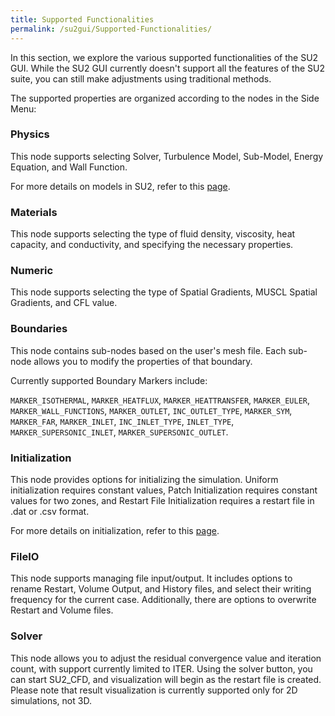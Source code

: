 ```yaml
---
title: Supported Functionalities
permalink: /su2gui/Supported-Functionalities/
---
```



In this section, we explore the various supported functionalities of the SU2 GUI. While the SU2 GUI currently doesn't support all the features of the SU2 suite, you can still make adjustments using traditional methods.

The supported properties are organized according to the nodes in the Side Menu:

### Physics

This node supports selecting Solver, Turbulence Model, Sub-Model, Energy Equation, and Wall Function.

For more details on models in SU2, refer to this [page](../../docs_v7/Physical-Definition/).

### Materials

This node supports selecting the type of fluid density, viscosity, heat capacity, and conductivity, and specifying the necessary properties.

### Numeric

This node supports selecting the type of Spatial Gradients, MUSCL Spatial Gradients, and CFL value.

### Boundaries

This node contains sub-nodes based on the user's mesh file. Each sub-node allows you to modify the properties of that boundary.

Currently supported Boundary Markers include:

`MARKER_ISOTHERMAL`, `MARKER_HEATFLUX`, `MARKER_HEATTRANSFER`, `MARKER_EULER`, `MARKER_WALL_FUNCTIONS`, `MARKER_OUTLET`, `INC_OUTLET_TYPE`, `MARKER_SYM`, `MARKER_FAR`, `MARKER_INLET`, `INC_INLET_TYPE`, `INLET_TYPE`, `MARKER_SUPERSONIC_INLET`, `MARKER_SUPERSONIC_OUTLET`.

### Initialization

This node provides options for initializing the simulation. Uniform initialization requires constant values, Patch Initialization requires constant values for two zones, and Restart File Initialization requires a restart file in .dat or .csv format.

For more details on initialization, refer to this [page](../Initialization/).

### FileIO

This node supports managing file input/output. It includes options to rename Restart, Volume Output, and History files, and select their writing frequency for the current case. Additionally, there are options to overwrite Restart and Volume files.

### Solver

This node allows you to adjust the residual convergence value and iteration count, with support currently limited to ITER. Using the solver button, you can start SU2_CFD, and visualization will begin as the restart file is created. Please note that result visualization is currently supported only for 2D simulations, not 3D.